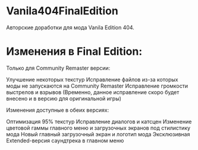 # Vanila404FinalEdition

Авторские доработки для мода Vanila Edition 404. 

# Изменения в Final Edition:

Только для Community Remaster версии:

Улучшение некоторых текстур
Исправление файлов из-за которых моды не запускаются на Community Remaster
Исправление громкости выстрелов и взрывов (Временно, данное исправление скоро будет внесено и в версию для оригинальной игры)

Изменения доступные в обеих версиях:

Оптимизация 95% текстур
Исправление диалогов и катсцен
Изменение цветовой гаммы главного меню и загрузочных экранов под стилистику мода
Новый главный загрузочный экран и логотип мода
Эксклюзивная Extended-версия саундтрека в главном меню
